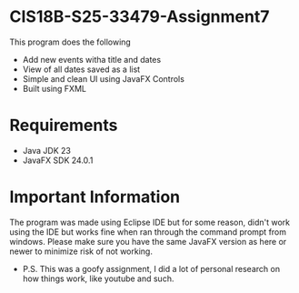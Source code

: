# CIS18B-S25-33479-Assignment7

This program does the following

* Add new events witha title and dates
* View of all dates saved as a list
* Simple and clean UI using JavaFX Controls
* Built using FXML

# Requirements
* Java JDK 23
* JavaFX SDK 24.0.1

# Important Information

The program was made using Eclipse IDE but for some reason, didn't work using the IDE but works fine when ran through the command prompt from windows.
Please make sure you have the same JavaFX version as here or newer to minimize risk of not working.


* P.S.
  This was a goofy assignment, I did a lot of personal research on how things work, like youtube and such.

